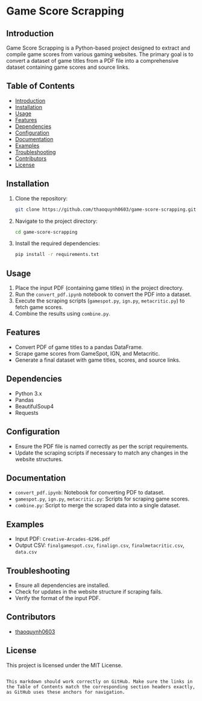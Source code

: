 # Game Score Scrapping

## Introduction
Game Score Scrapping is a Python-based project designed to extract and compile game scores from various gaming websites. The primary goal is to convert a dataset of game titles from a PDF file into a comprehensive dataset containing game scores and source links.

## Table of Contents
- [Introduction](#introduction)
- [Installation](#installation)
- [Usage](#usage)
- [Features](#features)
- [Dependencies](#dependencies)
- [Configuration](#configuration)
- [Documentation](#documentation)
- [Examples](#examples)
- [Troubleshooting](#troubleshooting)
- [Contributors](#contributors)
- [License](#license)

## Installation
1. Clone the repository:
   ```bash
   git clone https://github.com/thaoquynh0603/game-score-scrapping.git
   ```
2. Navigate to the project directory:
   ```bash
   cd game-score-scrapping
   ```
3. Install the required dependencies:
   ```bash
   pip install -r requirements.txt
   ```

## Usage
1. Place the input PDF (containing game titles) in the project directory.
2. Run the `convert_pdf.ipynb` notebook to convert the PDF into a dataset.
3. Execute the scraping scripts (`gamespot.py`, `ign.py`, `metacritic.py`) to fetch game scores.
4. Combine the results using `combine.py`.

## Features
- Convert PDF of game titles to a pandas DataFrame.
- Scrape game scores from GameSpot, IGN, and Metacritic.
- Generate a final dataset with game titles, scores, and source links.

## Dependencies
- Python 3.x
- Pandas
- BeautifulSoup4
- Requests

## Configuration
- Ensure the PDF file is named correctly as per the script requirements.
- Update the scraping scripts if necessary to match any changes in the website structures.

## Documentation
- `convert_pdf.ipynb`: Notebook for converting PDF to dataset.
- `gamespot.py`, `ign.py`, `metacritic.py`: Scripts for scraping game scores.
- `combine.py`: Script to merge the scraped data into a single dataset.

## Examples
- Input PDF: `Creative-Arcades-6296.pdf`
- Output CSV: `finalgamespot.csv`, `finalign.csv`, `finalmetacritic.csv`, `data.csv`

## Troubleshooting
- Ensure all dependencies are installed.
- Check for updates in the website structure if scraping fails.
- Verify the format of the input PDF.

## Contributors
- [thaoquynh0603](https://github.com/thaoquynh0603)

## License
This project is licensed under the MIT License.
```

This markdown should work correctly on GitHub. Make sure the links in the Table of Contents match the corresponding section headers exactly, as GitHub uses these anchors for navigation.
